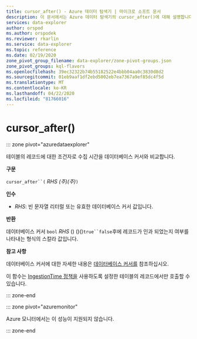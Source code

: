 ```yaml
---
title: cursor_after() - Azure 데이터 탐색기 | 마이크로 소프트 문서
description: 이 문서에서는 Azure 데이터 탐색기의 cursor_after()에 대해 설명합니다.
services: data-explorer
author: orspod
ms.author: orspodek
ms.reviewer: rkarlin
ms.service: data-explorer
ms.topic: reference
ms.date: 02/19/2020
zone_pivot_group_filename: data-explorer/zone-pivot-groups.json
zone_pivot_groups: kql-flavors
ms.openlocfilehash: 39ec32322b74b55182522e4bbb04aa0c3830d8d2
ms.sourcegitcommit: 01eb9aaf1df2ebd5002eb7ea7367a9ef85dc4f5d
ms.translationtype: MT
ms.contentlocale: ko-KR
ms.lasthandoff: 04/22/2020
ms.locfileid: "81766016"
---
```

# <a name="cursor_after"></a>cursor_after()

::: zone pivot="azuredataexplorer"

테이블의 레코드에 대한 조건자로 수집 시간을 데이터베이스 커서와 비교합니다.

**구문**

`cursor_after``(` *RHS (주)(주)*`)`

**인수**

* *RHS*: 빈 문자열 리터럴 또는 유효한 데이터베이스 커서 값입니다.

**반환**

데이터베이스 커서 `bool` *RHS* () ()()`true``false`후에 레코드가 인과 되었는지 여부를 나타내는 형식의 스칼라 값입니다.

**참고 사항**

데이터베이스 커서에 대한 자세한 내용은 [데이터베이스 커서를](../management/databasecursor.md) 참조하십시오.

이 함수는 [IngestionTime 정책을](../management/ingestiontimepolicy.md) 사용하도록 설정한 테이블의 레코드에서만 호출할 수 있습니다.

::: zone-end

::: zone pivot="azuremonitor"

Azure 모니터에서는 이 성능이 지원되지 않습니다.

::: zone-end
